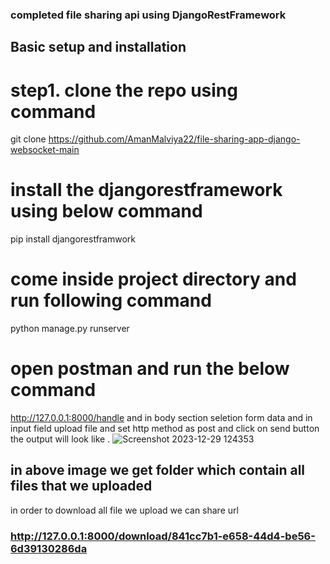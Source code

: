 ### completed file sharing api using DjangoRestFramework

## Basic setup and installation
# step1. clone the repo using command 
 git clone https://github.com/AmanMalviya22/file-sharing-app-django-websocket-main
# install the djangorestframework using below command
pip install djangorestframwork
# come inside project directory and run following command
python manage.py runserver
# open postman and run the below command 
http://127.0.0.1:8000/handle and in body section seletion form data and in input field upload file and set http method as post and click on send button
the output will look like .
![Screenshot 2023-12-29 124353](https://github.com/AmanMalviya22/file-sharing-app-django-websocket-main/assets/94959490/62c7e122-1974-4418-ab59-df6d6f0b61ac)

## in above image we get folder which contain all files that we uploaded
in order to download all file we upload we can share url
### http://127.0.0.1:8000/download/841cc7b1-e658-44d4-be56-6d39130286da


